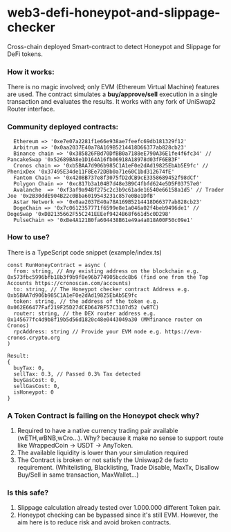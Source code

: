 # web3-defi-honeypot-and-slippage-checker

Cross-chain deployed Smart-contract to detect Honeypot and Slippage for DeFi tokens.

### How it works:

There is no magic involved; only EVM (Ethereum Virtual Machine) features are used. 
The contract simulates a **buy/approve/sell** execution in a single transaction and evaluates the results. It works with any fork of UniSwap2 Router interface.

### Community deployed contracts:

```
  Ethereum => '0xe7e07a2281f1e66e938ae7feefc69db181329f12'
  Arbitrum => '0x0aa2037E40a78A169B5214418D66377ab828cb23'
  Binance chain => '0x385826FBd70DfBB0a7188eE790A36E1fe4f6fc34' // PancakeSwap '0x52689BA8e1D164A16fb06918A18978d03fF6EB3F'
  Cronos chain => '0xb5BAA7d906b985C1A1eF0e2dAd19825EbAb5E9fc' // PhenixDex '0x37495E34de11F8Ee72DBb0a71e60C1bd312674fE'
  Fantom Chain => '0x4208B737e8f3075fD2dCB9cE3358689452f98dCf'
  Polygon Chain => '0xc817b3a104B7d48e3B9C4fbfd624e5D5F03757e0'
  Avalanche  => '0xf3af9a948f275c2c3b9c61ade16540e66158a1d5' // Trader Joe '0x2B30ddE904B22c0Bba6019543231c857e0Be1DfB'
  Astar Network => '0x0aa2037E40a78A169B5214418D66377ab828cb23'
  DogeChain => '0x7c0612357771f6599e8e1a046a02f4beb9496de1' // DogeSwap '0xDB2135662F55C241EEEef9424B68f661d5c0D298'
  PulseChain => '0xBe4A121B0fa604438B61e49a4a818A00F50c09e1'
```

### How to use?

There is a TypeScript code snippet (example/index.ts)

```
const RunHoneyContract = async (
  from: string, // Any existing address on the blockchain e.g. 0x573fbc5996bfb18b3f9b9f8e96b774905bcdc8b6 (find one from the Top Accounts https://cronoscan.com/accounts)
  to: string, // The Honeypot checker contract Address e.g. 0xb5BAA7d906b985C1A1eF0e2dAd19825EbAb5E9fc
  token: string, // the address of the token e.g. 0x062E66477Faf219F25D27dCED647BF57C3107d52 (wBTC)
  router: string, // the DEX router address e.g.  0x145677fc4d9b8f19b5d56d1820c48e0443049a30 (MMfinance router on Cronos)
  rpcAddress: string // Provide your EVM node e.g. https://evm-cronos.crypto.org
)

Result:
{
  buyTax: 0,
  sellTax: 0.3, // Passed 0.3% Tax detected
  buyGasCost: 0,
  sellGasCost: 0,
  isHoneypot: 0
}
```

### A Token Contract is failing on the Honeypot check why?

1. Required to have a native currency trading pair available (wETH,wBNB,wCro...). Why? because it make no sense to support route like WrappedCoin -> USDT -> AnyToken.
2. The available liquidity is lower than your simulation required
3. The Contract is broken or not satisfy the Uniswap2 de facto requirement. (Whitelisting, Blacklisting, Trade Disable, MaxTx, Disallow Buy/Sell in same transaction, MaxWallet...)

### Is this safe?

1. Slippage calculation already tested over 1.000.000 different Token pair.
2. Honeypot checking can be bypassed since it's still EVM. However, the aim here is to reduce risk and avoid broken contracts.
